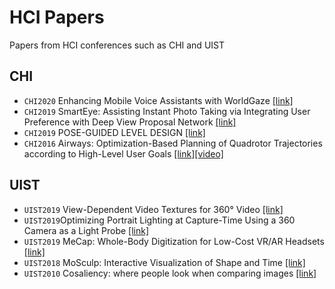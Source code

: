 # HCI Papers
Papers from HCI conferences such as CHI and UIST

## CHI
* `CHI2020` Enhancing Mobile Voice Assistants with WorldGaze [[link]](http://sven-mayer.com/publications/)
* `CHI2019` SmartEye: Assisting Instant Photo Taking via Integrating User Preference with Deep View Proposal Network [[link]](https://www3.cs.stonybrook.edu/~cvl/content/papers/2019/Ma_CHFCS19.pdf)
* `CHI2019` POSE-GUIDED LEVEL DESIGN [[link]](http://blogs.umb.edu/yongqizhang001/pose-guided-level-design/)
* `CHI2016` Airways: Optimization-Based Planning of Quadrotor Trajectories according to High-Level User Goals [[link]](https://ait.ethz.ch/projects/2016/airways/downloads/paper1570.pdf)[[video]](https://www.youtube.com/watch?v=6krfPE0ADdw)


## UIST
* `UIST2019` View-Dependent Video Textures for 360° Video [[link]](https://lseancs.github.io/viewdepvrtextures/)
* `UIST2019`Optimizing Portrait Lighting at Capture-Time Using a 360 Camera as a Light Probe [[link]](http://graphics.stanford.edu/projects/portraitlighting/)
* `UIST2019` MeCap: Whole-Body Digitization for Low-Cost VR/AR Headsets [[link]](https://karan-ahuja.com/mecap.html)
* `UIST2018` MoSculp: Interactive Visualization of Shape and Time [[link]](http://mosculp.csail.mit.edu)
* `UIST2010` Cosaliency: where people look when comparing images [[link]](http://graphics.stanford.edu/papers/cosaliency/)

